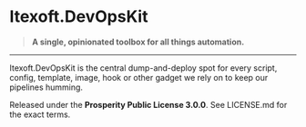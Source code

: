 # Itexoft.DevOpsKit

> **A single, opinionated toolbox for all things automation.**  
---

Itexoft.DevOpsKit is the central dump-and-deploy spot for every script, config, template, image, hook or other gadget we rely on to keep our pipelines humming.  

Released under the **Prosperity Public License 3.0.0**. See LICENSE.md for the exact terms.
